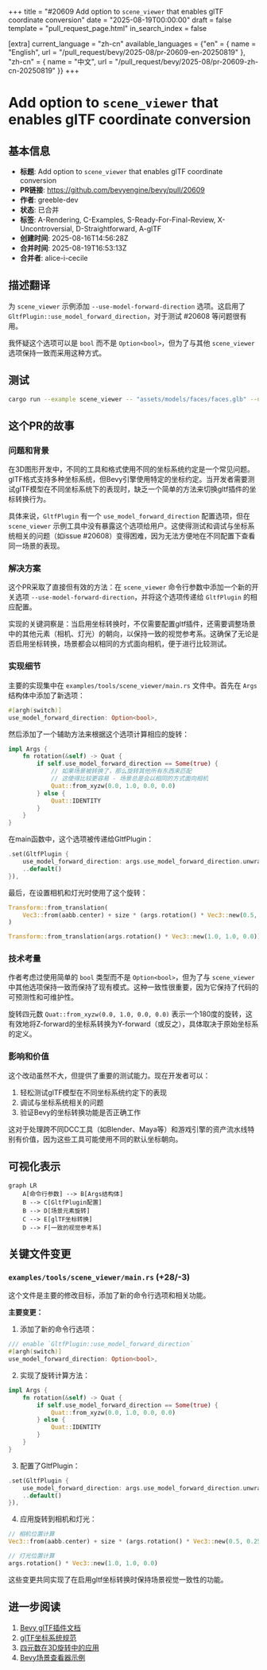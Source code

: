 +++
title = "#20609 Add option to `scene_viewer` that enables glTF coordinate conversion"
date = "2025-08-19T00:00:00"
draft = false
template = "pull_request_page.html"
in_search_index = false

[extra]
current_language = "zh-cn"
available_languages = {"en" = { name = "English", url = "/pull_request/bevy/2025-08/pr-20609-en-20250819" }, "zh-cn" = { name = "中文", url = "/pull_request/bevy/2025-08/pr-20609-zh-cn-20250819" }}
+++

# Add option to `scene_viewer` that enables glTF coordinate conversion

## 基本信息
- **标题**: Add option to `scene_viewer` that enables glTF coordinate conversion
- **PR链接**: https://github.com/bevyengine/bevy/pull/20609
- **作者**: greeble-dev
- **状态**: 已合并
- **标签**: A-Rendering, C-Examples, S-Ready-For-Final-Review, X-Uncontroversial, D-Straightforward, A-glTF
- **创建时间**: 2025-08-16T14:56:28Z
- **合并时间**: 2025-08-19T16:53:13Z
- **合并者**: alice-i-cecile

## 描述翻译
为 `scene_viewer` 示例添加 `--use-model-forward-direction` 选项。这启用了 `GltfPlugin::use_model_forward_direction`，对于测试 #20608 等问题很有用。

我怀疑这个选项可以是 `bool` 而不是 `Option<bool>`，但为了与其他 `scene_viewer` 选项保持一致而采用这种方式。

## 测试

```sh
cargo run --example scene_viewer -- "assets/models/faces/faces.glb" --use-model-forward-direction
```

## 这个PR的故事

### 问题和背景

在3D图形开发中，不同的工具和格式使用不同的坐标系统约定是一个常见问题。glTF格式支持多种坐标系统，但Bevy引擎使用特定的坐标约定。当开发者需要测试glTF模型在不同坐标系统下的表现时，缺乏一个简单的方法来切换gltf插件的坐标转换行为。

具体来说，`GltfPlugin` 有一个 `use_model_forward_direction` 配置选项，但在 `scene_viewer` 示例工具中没有暴露这个选项给用户。这使得测试和调试与坐标系统相关的问题（如issue #20608）变得困难，因为无法方便地在不同配置下查看同一场景的表现。

### 解决方案

这个PR采取了直接但有效的方法：在 `scene_viewer` 命令行参数中添加一个新的开关选项 `--use-model-forward-direction`，并将这个选项传递给 `GltfPlugin` 的相应配置。

实现的关键洞察是：当启用坐标转换时，不仅需要配置gltf插件，还需要调整场景中的其他元素（相机、灯光）的朝向，以保持一致的视觉参考系。这确保了无论是否启用坐标转换，场景都会以相同的方式面向相机，便于进行比较测试。

### 实现细节

主要的实现集中在 `examples/tools/scene_viewer/main.rs` 文件中。首先在 `Args` 结构体中添加了新选项：

```rust
#[argh(switch)]
use_model_forward_direction: Option<bool>,
```

然后添加了一个辅助方法来根据这个选项计算相应的旋转：

```rust
impl Args {
    fn rotation(&self) -> Quat {
        if self.use_model_forward_direction == Some(true) {
            // 如果场景被转换了，那么旋转其他所有东西来匹配
            // 这使得比较更容易 - 场景总是会以相同的方式面向相机
            Quat::from_xyzw(0.0, 1.0, 0.0, 0.0)
        } else {
            Quat::IDENTITY
        }
    }
}
```

在main函数中，这个选项被传递给GltfPlugin：

```rust
.set(GltfPlugin {
    use_model_forward_direction: args.use_model_forward_direction.unwrap_or(false),
    ..default()
}),
```

最后，在设置相机和灯光时使用了这个旋转：

```rust
Transform::from_translation(
    Vec3::from(aabb.center) + size * (args.rotation() * Vec3::new(0.5, 0.25, 0.5)),
)
```

```rust
Transform::from_translation(args.rotation() * Vec3::new(1.0, 1.0, 0.0))
```

### 技术考量

作者考虑过使用简单的 `bool` 类型而不是 `Option<bool>`，但为了与 `scene_viewer` 中其他选项保持一致而保持了现有模式。这种一致性很重要，因为它保持了代码的可预测性和可维护性。

旋转四元数 `Quat::from_xyzw(0.0, 1.0, 0.0, 0.0)` 表示一个180度的旋转，这有效地将Z-forward的坐标系转换为Y-forward（或反之），具体取决于原始坐标系的定义。

### 影响和价值

这个改动虽然不大，但提供了重要的测试能力。现在开发者可以：

1. 轻松测试glTF模型在不同坐标系统约定下的表现
2. 调试与坐标系统相关的问题
3. 验证Bevy的坐标转换功能是否正确工作

这对于处理跨不同DCC工具（如Blender、Maya等）和游戏引擎的资产流水线特别有价值，因为这些工具可能使用不同的默认坐标朝向。

## 可视化表示

```mermaid
graph LR
    A[命令行参数] --> B[Args结构体]
    B --> C[GltfPlugin配置]
    B --> D[场景元素旋转]
    C --> E[glTF坐标转换]
    D --> F[一致的视觉参考系]
```

## 关键文件变更

### `examples/tools/scene_viewer/main.rs` (+28/-3)

这个文件是主要的修改目标，添加了新的命令行选项和相关功能。

**主要变更：**

1. 添加了新的命令行选项：
```rust
/// enable `GltfPlugin::use_model_forward_direction`
#[argh(switch)]
use_model_forward_direction: Option<bool>,
```

2. 实现了旋转计算方法：
```rust
impl Args {
    fn rotation(&self) -> Quat {
        if self.use_model_forward_direction == Some(true) {
            Quat::from_xyzw(0.0, 1.0, 0.0, 0.0)
        } else {
            Quat::IDENTITY
        }
    }
}
```

3. 配置了GltfPlugin：
```rust
.set(GltfPlugin {
    use_model_forward_direction: args.use_model_forward_direction.unwrap_or(false),
    ..default()
}),
```

4. 应用旋转到相机和灯光：
```rust
// 相机位置计算
Vec3::from(aabb.center) + size * (args.rotation() * Vec3::new(0.5, 0.25, 0.5))

// 灯光位置计算  
args.rotation() * Vec3::new(1.0, 1.0, 0.0)
```

这些变更共同实现了在启用gltf坐标转换时保持场景视觉一致性的功能。

## 进一步阅读

1. [Bevy glTF插件文档](https://docs.rs/bevy/latest/bevy/gltf/struct.GltfPlugin.html)
2. [glTF坐标系统规范](https://github.com/KhronosGroup/glTF/blob/master/specification/2.0/README.md#coordinate-system-and-units)
3. [四元数在3D旋转中的应用](https://en.wikipedia.org/wiki/Quaternions_and_spatial_rotation)
4. [Bevy场景查看器示例](https://github.com/bevyengine/bevy/blob/main/examples/tools/scene_viewer.rs)